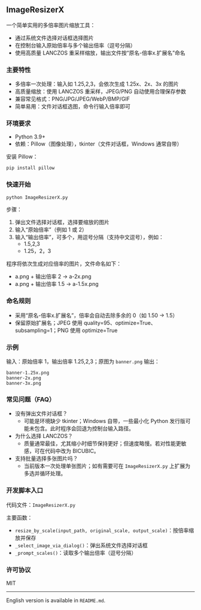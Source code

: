 ## ImageResizerX

一个简单实用的多倍率图片缩放工具：

- 通过系统文件选择对话框选择图片
- 在控制台输入原始倍率与多个输出倍率（逗号分隔）
- 使用高质量 LANCZOS 重采样缩放，输出文件按“原名-倍率x.扩展名”命名

### 主要特性

- 多倍率一次处理：输入如 1.25,2,3，会依次生成 1.25x、2x、3x 的图片
- 高质量缩放：使用 LANCZOS 重采样，JPEG/PNG 自动使用合理保存参数
- 兼容常见格式：PNG/JPG/JPEG/WebP/BMP/GIF
- 简单易用：文件对话框选图，命令行输入倍率即可

### 环境要求

- Python 3.9+
- 依赖：Pillow（图像处理），tkinter（文件对话框，Windows 通常自带）

安装 Pillow：

```bash
pip install pillow
```

### 快速开始

```bash
python ImageResizerX.py
```

步骤：

1. 弹出文件选择对话框，选择要缩放的图片
2. 输入“原始倍率”（例如 1 或 2）
3. 输入“输出倍率”，可多个，用逗号分隔（支持中文逗号），例如：
   - 1.5,2,3
   - 1.25，2，3

程序将依次生成对应倍率的图片，文件命名如下：

- a.png + 输出倍率 2 → a-2x.png
- a.png + 输出倍率 1.5 → a-1.5x.png

### 命名规则

- 采用“原名-倍率x.扩展名”，倍率会自动去除多余的 0（如 1.50 → 1.5）
- 保留原始扩展名；JPEG 使用 quality=95、optimize=True、subsampling=1；PNG 使用 optimize=True

### 示例

输入：原始倍率 1，输出倍率 1.25,2,3；原图为 `banner.png`
输出：

```
banner-1.25x.png
banner-2x.png
banner-3x.png
```

### 常见问题（FAQ）

- 没有弹出文件对话框？
  - 可能是环境缺少 tkinter；Windows 自带，一些最小化 Python 发行版可能未包含。此时程序会回退为控制台输入路径。
- 为什么选择 LANCZOS？
  - 质量通常最佳，尤其缩小时细节保持更好；但速度略慢。若对性能更敏感，可在代码中改为 BICUBIC。
- 支持批量选择多张图片吗？
  - 当前版本一次处理单张图片；如有需要可在 `ImageResizerX.py` 上扩展为多选并循环处理。

### 开发脚本入口

代码文件：`ImageResizerX.py`

主要函数：

- `resize_by_scale(input_path, original_scale, output_scale)`：按倍率缩放并保存
- `_select_image_via_dialog()`：弹出系统文件选择对话框
- `_prompt_scales()`：读取多个输出倍率（逗号分隔）

### 许可协议

MIT

---

English version is available in `README.md`.

